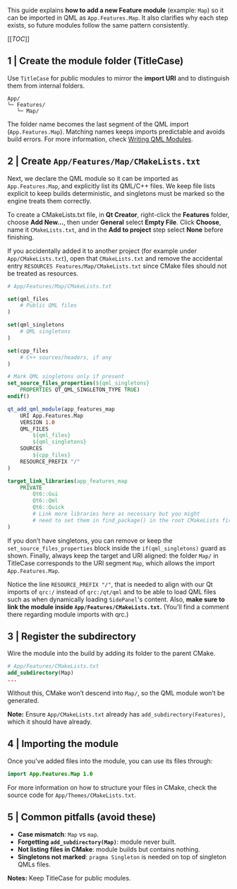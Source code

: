 This guide explains **how to add a new Feature module** (example: `Map`) so it can be imported in QML as `App.Features.Map`. It also clarifies why each step exists, so future modules follow the same pattern consistently.

[[_TOC_]]

## 1 | Create the module folder (TitleCase)

Use `TitleCase` for public modules to mirror the **import URI** and to distinguish them from internal folders.

```
App/
└─ Features/
   └─ Map/
```

The folder name becomes the last segment of the QML import (`App.Features.Map`). Matching names keeps imports predictable and avoids build errors. For more information, check [Writing QML Modules](https://doc.qt.io/qt-6/qtqml-writing-a-module.html).

## 2 | Create `App/Features/Map/CMakeLists.txt`

Next, we declare the QML module so it can be imported as `App.Features.Map`, and explicitly list its QML/C++ files. We keep file lists explicit to keep builds deterministic, and singletons must be marked so the engine treats them correctly.

To create a CMakeLists.txt file, in **Qt Creator**, right-click the **Features** folder, choose **Add New...**, then under **General** select **Empty File**. Click **Choose**, name it `CMakeLists.txt`, and in the **Add to project** step select **None** before finishing.

If you accidentally added it to another project (for example under `App/CMakeLists.txt`), open that `CMakeLists.txt` and remove the accidental entry `RESOURCES Features/Map/CMakeLists.txt` since CMake files should not be treated as resources. 

```cmake
# App/Features/Map/CMakeLists.txt

set(qml_files
    # Public QML files
)

set(qml_singletons
    # QML singletons
)

set(cpp_files
    # C++ sources/headers, if any
)

# Mark QML singletons only if present
set_source_files_properties(${qml_singletons}
    PROPERTIES QT_QML_SINGLETON_TYPE TRUE)
endif()

qt_add_qml_module(app_features_map
    URI App.Features.Map
    VERSION 1.0
    QML_FILES
        ${qml_files}
        ${qml_singletons}
    SOURCES
        ${cpp_files}
    RESOURCE_PREFIX "/"
)

target_link_libraries(app_features_map
    PRIVATE
        Qt6::Gui
        Qt6::Qml
        Qt6::Quick
        # Link more libraries here as necessary but you might
        # need to set them in find_package() in the root CMakeLists first.
)
```

If you don’t have singletons, you can remove or keep the `set_source_files_properties` block inside the `if(qml_singletons)` guard as shown. Finally, always keep the target and URI aligned: the folder `Map/` in TitleCase corresponds to the URI segment `Map`, which allows the import `App.Features.Map`.

Notice the line `RESOURCE_PREFIX "/"`, that is needed to align with our Qt imports of `qrc:/` instead of `qrc:/qt/qml` and to be able to load QML files such as when dynamically loading `SidePanel`'s content. Also, **make sure to link the module inside `App/Features/CMakeLists.txt`.** (You'll find a comment there regarding module imports with qrc.)

## 3 | Register the subdirectory

Wire the module into the build by adding its folder to the parent CMake.

```cmake
# App/Features/CMakeLists.txt
add_subdirectory(Map)
...
```

Without this, CMake won’t descend into `Map/`, so the QML module won’t be generated.

**Note:** Ensure `App/CMakeLists.txt` already has `add_subdirectory(Features)`, which it should have already.

## 4 | Importing the module

Once you've added files into the module, you can use its files through:

```qml
import App.Features.Map 1.0
```

For more information on how to structure your files in CMake, check the source code for `App/Themes/CMakeLists.txt`.

## 5 | Common pitfalls (avoid these)

- **Case mismatch**: `Map` vs `map`.
- **Forgetting `add_subdirectory(Map)`**: module never built.
- **Not listing files in CMake**: module builds but contains nothing.
- **Singletons not marked**: `pragma Singleton` is needed on top of singleton QMLs files.

**Notes:** Keep TitleCase for public modules.